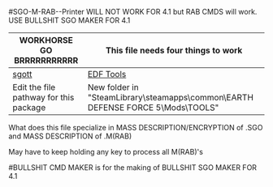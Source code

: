 #SGO-M-RAB--Printer WILL NOT WORK FOR 4.1 but RAB CMDS will work. USE BULLSHIT SGO MAKER FOR 4.1

| WORKHORSE GO BRRRRRRRRRRR | This file needs four things to work |
| ------ | ------ |
| [sgott](https://github.com/zeddidragon/sgott) | [EDF Tools](https://gitlab.com/kittopiacreator/edf-tools) |
| Edit the file pathway for this package | New folder in "SteamLibrary\steamapps\common\EARTH DEFENSE FORCE 5\Mods\TOOLS" |

What does this file specialize in MASS DESCRIPTION/ENCRYPTION of .SGO and MASS DESCRIPTION of .M(RAB)

May have to keep holding any key to process all M(RAB)'s

#BULLSHIT CMD MAKER is for the making of BULLSHIT SGO MAKER FOR 4.1
